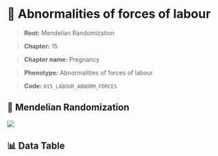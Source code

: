 # 🧪 Abnormalities of forces of labour

> **Root:** Mendelian Randomization

> **Chapter:** 15  

> **Chapter name:** Pregnancy

> **Phenotype:** Abnormalities of forces of labour  

> **Code:** `O15_LABOUR_ABNORM_FORCES`

## 🧬 Mendelian Randomization  

<img src="/MR/Figures/Forward/O15_LABOUR_ABNORM_FORCES.png"/>

## 📊 Data Table

<CsvTableMRF src="/public/MR/Data/Forward/O15_LABOUR_ABNORM_FORCES.csv"/>
